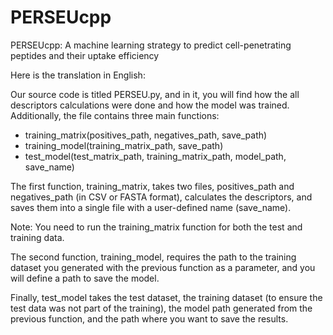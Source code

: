 # PERSEUcpp
PERSEUcpp: A machine learning strategy to predict cell-penetrating peptides and their uptake efficiency


Here is the translation in English:

Our source code is titled PERSEU.py, and in it, you will find how the all descriptors calculations were done and how the model was trained. Additionally, the file contains three main functions:

-  training_matrix(positives_path, negatives_path, save_path)
-  training_model(training_matrix_path, save_path)
-  test_model(test_matrix_path, training_matrix_path, model_path, save_name)

The first function, training_matrix, takes two files, positives_path and negatives_path (in CSV or FASTA format), calculates the descriptors, and saves them into a single file with a user-defined name (save_name).

Note: You need to run the training_matrix function for both the test and training data.

The second function, training_model, requires the path to the training dataset you generated with the previous function as a parameter, and you will define a path to save the model.

Finally, test_model takes the test dataset, the training dataset (to ensure the test data was not part of the training), the model path generated from the previous function, and the path where you want to save the results.
